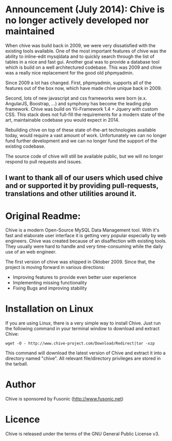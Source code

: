 Announcement (July 2014): Chive is no longer actively developed nor maintained
=====
When chive was build back in 2009, we were very dissatisfied with the existing tools available. One of the most important features of chive was the ability to inline-edit mysqldata and to quickly search through the list of tables in a nice and fast gui. Another goal was to provide a database tool which is build on a well architectured codebase. This was 2009 and chive was a really nice replacement for the good old phpmyadmin.

Since 2009 a lot has changed. First, phpmyadmin, supports all of the features out of the box now, which have made chive unique back in 2009.

Second, lots of new javascript and css frameworks were born (e.x. AngularJS, Boostrap, ...) and symphony has become the leading php framework. Chive was build on Yii-Framework 1.4 + Jquery with custom CSS. This stack does not full-fill the requirements for a modern state of the art, maintainable codebase you would expect in 2014.

Rebuilding chive on top of these state of-the-art technologies available today, would require a vast amount of work. Unfortunately we can no longer fund further development and we can no longer fund the support of the existing codebase.

The source code of chive will still be available public, but we will no longer respond to pull requests and issues.

I want to thank all of our users which used chive and or supported it by providing pull-requests, translations and other utilities around it.
--------------


Original Readme:
=====

Chive is a modern Open-Source MySQL Data Management tool. With it's fast and elaborate user interface it is getting very popular especially by web engineers. Chive was created because of an disaffection with existing tools. They usually were hard to handle and very time-consuming while the daily use of an web engineer.

The first version of chive was shipped in Oktober 2009. Since that, the project is moving forward in various directions:

* Improving features to provide even better user experience
* Implementing missing functionality
* Fixing Bugs and improving stability

Installation on Linux
=====
If you are using Linux, there is a very simple way to install Chive. 
Just run the following command in your terminal window to download and extract Chive:

    wget -O - http://www.chive-project.com/Download/Redirect|tar -xzp

This command will download the latest version of Chive and extract it into a directory named "chive". 
All relevant file/directory privileges are stored in the tarball.


Author
=====
Chive is sponsored by Fusonic (http://www.fusonic.net)


Licence
=====
Chive is released under the terms of the GNU General Public License v3.

